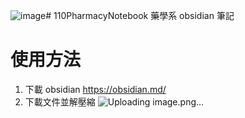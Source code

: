 ![image](https://github.com/mattchen0421/110PharmacyNotebook/assets/85752949/a803a7f9-da31-4256-93a6-78a8eae43347)# 110PharmacyNotebook
藥學系 obsidian 筆記
# 使用方法
1. 下載 obsidian https://obsidian.md/
2. 下載文件並解壓縮
![Uploading image.png…]()

